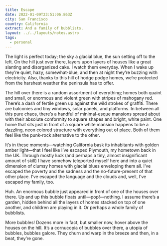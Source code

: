 ```yaml
---
title: Escape
date: 2022-01-09T23:51:06.863Z
city: San Francisco
country: California
extract: And a family of bubblists.
layout: ../../layouts/notes.astro
tags:
  - personal
---
```

The light is perfect today; the sky a glacial blue, the sun setting off to the left. On the hill just over there, layers upon layers of houses like a great slanting and disorganized cake. I watch them everyday. When I wake up they’re quiet, hazy, somewhat-blue, and then at night they’re buzzing with electricity. Also, thanks to this hill of hodge podge homes, we’re protected from the harshest weather the peninsula has to offer.

The hill over there is a random assortment of everything; homes both quaint and small, or enormous and violent green with stripes of mahogany red. There’s a dash of fertile green up against the wild strokes of graffiti. There are balconies and tiny windows, solar panels, and platforms. In between all this pure chaos, there’s a handful of minimal-esque mansions spread about with their absolute conformity to square shapes and bright, white paint. One home that sits just in front of a square white mansion happens to be a dazzling, neon colored structure with everything out of place. Both of them feel like the punk-rock alternative to the other.

It’s in these moments—watching California bask its inhabitants with golden amber light—that I feel like I’ve escaped Plymouth, my hometown back in the UK. Through mostly luck (and perhaps a tiny, almost insignificant amount of skill) I have somehow teleported myself here and into a quiet dimension of clumsy homes with glacial blues enveloping them all. I’ve escaped the poverty and the sadness and the no-future-present of that other place. I’ve escaped the language and the clouds and, well, I’ve escaped my family, too.

Huh. An enormous bubble just appeared in front of one of the houses over there. Up and up this bubble floats until—pop!—nothing. I assume there’s a garden, hidden behind all the layers of homes stacked on top of one another, and children are playing in it. Or perhaps a whole family of bubblists.
 
More bubbles! Dozens more in fact, but smaller now, hover above the houses on the hill. It’s a cornucopia of bubbles over there, a utopia of bubbles, bubbles galore. They churn and warp in the breeze and then, in a beat, they’re gone.